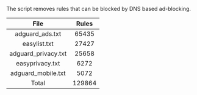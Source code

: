The script removes rules that can be blocked by DNS based ad-blocking.


| File | Rules |
|:----:|:-----:|
| adguard_ads.txt | 65435 |
| easylist.txt | 27427 |
| adguard_privacy.txt | 25658 |
| easyprivacy.txt | 6272 |
| adguard_mobile.txt | 5072 |
| Total | 129864 |